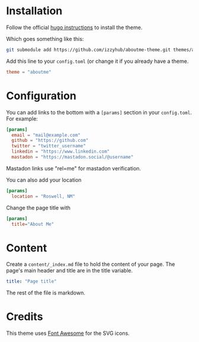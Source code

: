 # Installation


Follow the official [hugo instructions](https://gohugo.io/themes/installing-and-using-themes/)
to install the theme.

Which goes something like this:

```bash
git submodule add https://github.com/izzyhub/aboutme-theme.git themes/aboutme
```

Add this line to your `config.toml` (or change it if you already
have a theme.
```toml
theme = "aboutme"
```

# Configuration

You can add links to the bottom with a `[params]` section in your `config.toml`.
For example:

```toml
[params]
  email = "mail@example.com"
  github = "https://github.com"
  twitter = "twitter_username"
  linkedin = "https://www.linkedin.com"
  mastadon = "https://mastadon.social/@username"
```

Mastadon links use "rel=me" for mastadon verification.

You can also add your location
```toml
[params]
  location = "Roswell, NM"
```

Change the page title with
```toml
[params]
  title="About Me"
```

# Content
Create a `content/_index.md` file to hold the content of your page.
The page's main header and title are in the title variable.
```yaml
title: "Page title"
```

The rest of the file is markdown.

# Credits
This theme uses [Font Awesome](https://fontawesome.com/) for the SVG icons.
